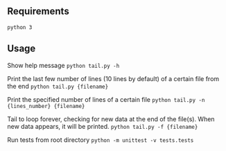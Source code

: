 ## Requirements

`python 3`

## Usage

Show help message
`python tail.py -h`

Print the last few number of lines (10 lines by default) of a certain file from the end
`python tail.py {filename}`

Print the specified number of lines of a certain file
`python tail.py -n {lines_number} {filename}`

Tail to loop forever, checking for new data at the end of the file(s). When new data appears, it will be printed.
`python tail.py -f {filename}`

Run tests from root directory
`python -m unittest -v tests.tests`
